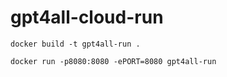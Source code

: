 # gpt4all-cloud-run

```
docker build -t gpt4all-run .
```

```
docker run -p8080:8080 -ePORT=8080 gpt4all-run
```